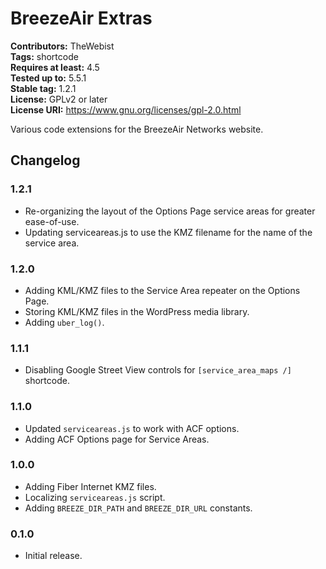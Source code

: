 # BreezeAir Extras #
**Contributors:** TheWebist  
**Tags:** shortcode  
**Requires at least:** 4.5  
**Tested up to:** 5.5.1  
**Stable tag:** 1.2.1  
**License:** GPLv2 or later  
**License URI:** https://www.gnu.org/licenses/gpl-2.0.html  

Various code extensions for the BreezeAir Networks website.

## Changelog ##

### 1.2.1 ###
* Re-organizing the layout of the Options Page service areas for greater ease-of-use.
* Updating serviceareas.js to use the KMZ filename for the name of the service area.

### 1.2.0 ###
* Adding KML/KMZ files to the Service Area repeater on the Options Page.
* Storing KML/KMZ files in the WordPress media library.
* Adding `uber_log()`.

### 1.1.1 ###
* Disabling Google Street View controls for `[service_area_maps /]` shortcode.

### 1.1.0 ###
* Updated `serviceareas.js` to work with ACF options.
* Adding ACF Options page for Service Areas.

### 1.0.0 ###
* Adding Fiber Internet KMZ files.
* Localizing `serviceareas.js` script.
* Adding `BREEZE_DIR_PATH` and `BREEZE_DIR_URL` constants.

### 0.1.0 ###
* Initial release.

